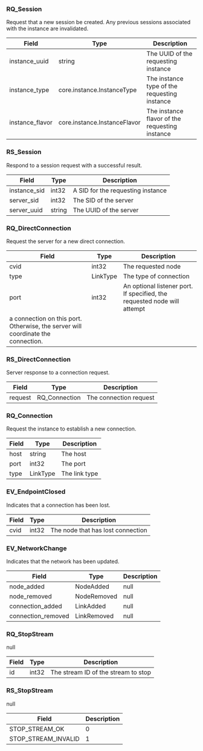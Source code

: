 
### RQ_Session
Request that a new session be created. Any previous sessions associated with the
instance are invalidated.

| Field | Type | Description |
|-------|------|-------------|
| instance_uuid | string | The UUID of the requesting instance |
| instance_type | core.instance.InstanceType | The instance type of the requesting instance |
| instance_flavor | core.instance.InstanceFlavor | The instance flavor of the requesting instance |

### RS_Session
Respond to a session request with a successful result.

| Field | Type | Description |
|-------|------|-------------|
| instance_sid | int32 | A SID for the requesting instance |
| server_sid | int32 | The SID of the server |
| server_uuid | string | The UUID of the server |

### RQ_DirectConnection
Request the server for a new direct connection.

| Field | Type | Description |
|-------|------|-------------|
| cvid | int32 | The requested node |
| type | LinkType | The type of connection |
| port | int32 | An optional listener port. If specified, the requested node will attempt
a connection on this port. Otherwise, the server will coordinate the connection. |

### RS_DirectConnection
Server response to a connection request.

| Field | Type | Description |
|-------|------|-------------|
| request | RQ_Connection | The connection request |

### RQ_Connection
Request the instance to establish a new connection.

| Field | Type | Description |
|-------|------|-------------|
| host | string | The host |
| port | int32 | The port |
| type | LinkType | The link type |

### EV_EndpointClosed
Indicates that a connection has been lost.

| Field | Type | Description |
|-------|------|-------------|
| cvid | int32 | The node that has lost connection |

### EV_NetworkChange
Indicates that the network has been updated.

| Field | Type | Description |
|-------|------|-------------|
| node_added | NodeAdded | null |
| node_removed | NodeRemoved | null |
| connection_added | LinkAdded | null |
| connection_removed | LinkRemoved | null |

### RQ_StopStream
null

| Field | Type | Description |
|-------|------|-------------|
| id | int32 | The stream ID of the stream to stop |

### RS_StopStream
null

| Field | Description |
|-------|-------------|
| STOP_STREAM_OK | 0 |
| STOP_STREAM_INVALID | 1 |
